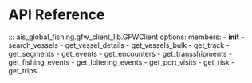 # API Reference

::: ais_global_fishing.gfw_client_lib.GFWClient
    options:
      members:
        - __init__
        - search_vessels
        - get_vessel_details
        - get_vessels_bulk
        - get_track
        - get_segments
        - get_events
        - get_encounters
        - get_transshipments
        - get_fishing_events
        - get_loitering_events
        - get_port_visits
        - get_risk
        - get_trips
